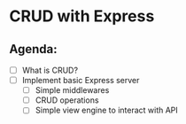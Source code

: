 # CRUD with Express

## Agenda:
- [ ] What is CRUD?
- [ ] Implement basic Express server
  - [ ] Simple middlewares
  - [ ] CRUD operations
  - [ ] Simple view engine to interact with API
